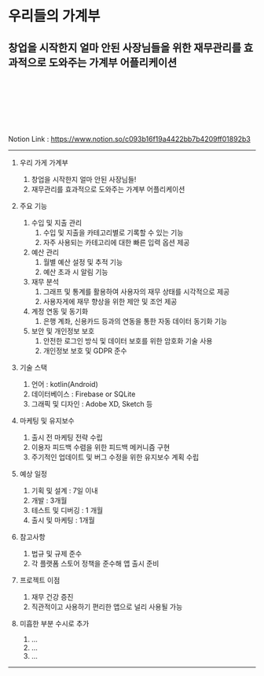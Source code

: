 # 우리들의 가계부 
창업을 시작한지 얼마 안된 사장님들을 위한 재무관리를 효과적으로 도와주는 가계부 어플리케이션
---
<br/><br/><br/><br/><br/><br/>








Notion Link : https://www.notion.so/c093b16f19a4422bb7b4209ff01892b3

---
1. 우리 가게 가계부
    1. 창업을 시작한지 얼마 안된 사장님들!
    2. 재무관리를 효과적으로 도와주는 가계부 어플리케이션
    
2. 주요 기능
    1. 수입 및 지출 관리
        1. 수입 및 지출을 카테고리별로 기록할 수 있는 기능
        2. 자주 사용되는 카테고리에 대한 빠른 입력 옵션 제공
    2. 예산 관리
        1. 월별 예산 설정 및 추적 기능
        2. 예산 초과 시 알림 기능
    3. 재무 분석
        1. 그래프 및 통계를 활용하여 사용자의 재무 상태를 시각적으로 제공
        2. 사용자게에 재무 향상을 위한 제안 및 조언 제공
    4. 계정 연동 및 동기화
        1. 은행 계좌, 신용카드 등과의 연동을 통한 자동 데이터 동기화 기능
    5. 보안 및 개인정보 보호
        1. 안전한 로그인 방식 및 데이터 보호를 위한 암호화 기술 사용
        2. 개인정보 보호 및 GDPR 준수
3. 기술 스택
    1. 언어 : kotlin(Android)
    2. 데이터베이스 : Firebase or SQLite
    3. 그래픽 및 디자인 : Adobe XD, Sketch 등
4. 마케팅 및 유지보수
    1. 출시 전 마케팅 전략 수립
    2. 이용자 피드백 수렴을 위한 피드백 메커니즘 구현
    3. 주기적인 업데이트 및 버그 수정을 위한 유지보수 계획 수립
5. 예상 일정
    1. 기획 및 설계 : 7일 이내
    2. 개발 : 3개월
    3. 테스트 및 디버깅 : 1 개월
    4. 출시 및 마케팅 : 1개월
6. 참고사항
    1. 법규 및 규제 준수
    2. 각 플랫폼 스토어 정책을 준수해 앱 출시 준비
7. 프로젝트 이점
    1. 재무 건강 증진
    2. 직관적이고 사용하기 편리한 앱으로 널리 사용될 가능
8. 미흡한 부분 수시로 추가
    1. …
    2. …
    3. …
---
